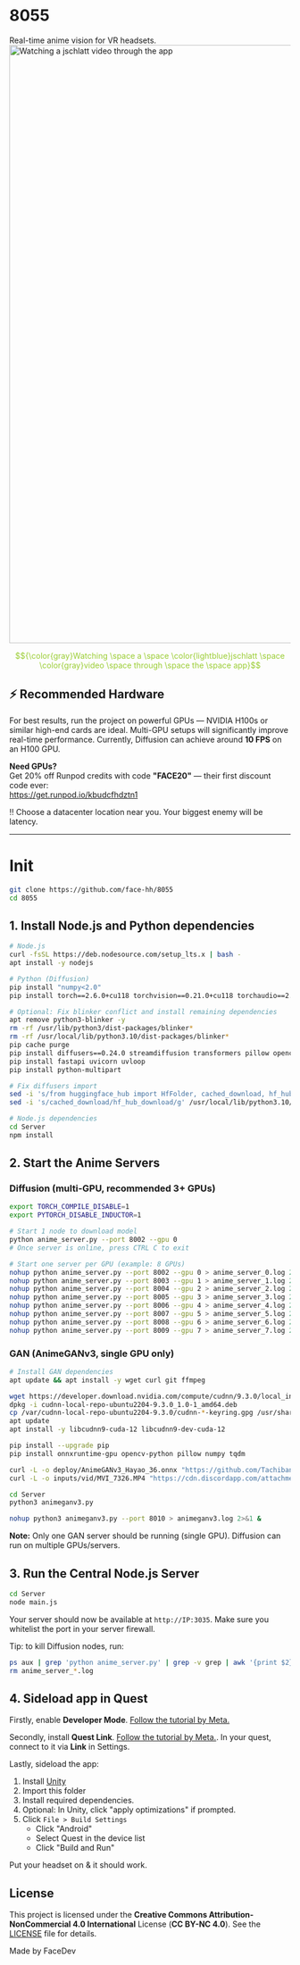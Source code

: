 # 8055
Real-time anime vision for VR headsets.
<img alt="Watching a jschlatt video through the app" width="1565" height="1072" src="https://github.com/user-attachments/assets/ee49f016-76b6-4e33-99d0-14aa004450f8" />
<p align="center" style="color: yellowgreen;">$${\color{gray}Watching \space a \space \color{lightblue}jschlatt \space \color{gray}video  \space through  \space the \space app}$$</p>

## ⚡️ Recommended Hardware

For best results, run the project on powerful GPUs — NVIDIA H100s or similar high-end cards are ideal. Multi-GPU setups will significantly improve real-time performance. Currently, Diffusion can achieve around **10 FPS** on an H100 GPU.

**Need GPUs?**  
Get 20% off Runpod credits with code **"FACE20"** — their first discount code ever:  
https://get.runpod.io/kbudcfhdztn1

‼️ Choose a datacenter location near you. Your biggest enemy will be latency.

---

# Init
```bash
git clone https://github.com/face-hh/8055
cd 8055
```

## 1. Install Node.js and Python dependencies

```bash
# Node.js
curl -fsSL https://deb.nodesource.com/setup_lts.x | bash -
apt install -y nodejs

# Python (Diffusion)
pip install "numpy<2.0"
pip install torch==2.6.0+cu118 torchvision==0.21.0+cu118 torchaudio==2.6.0+cu118 --index-url https://download.pytorch.org/whl/cu118

# Optional: Fix blinker conflict and install remaining dependencies
apt remove python3-blinker -y
rm -rf /usr/lib/python3/dist-packages/blinker*
rm -rf /usr/local/lib/python3.10/dist-packages/blinker*
pip cache purge
pip install diffusers==0.24.0 streamdiffusion transformers pillow opencv-python safetensors "huggingface_hub>=0.30.0,<1.0"
pip install fastapi uvicorn uvloop
pip install python-multipart

# Fix diffusers import
sed -i 's/from huggingface_hub import HfFolder, cached_download, hf_hub_download, model_info/from huggingface_hub import HfFolder, hf_hub_download, model_info/' /usr/local/lib/python3.10/dist-packages/diffusers/utils/dynamic_modules_utils.py
sed -i 's/cached_download/hf_hub_download/g' /usr/local/lib/python3.10/dist-packages/diffusers/utils/dynamic_modules_utils.py

# Node.js dependencies
cd Server
npm install
```

## 2. Start the Anime Servers

### Diffusion (multi-GPU, recommended 3+ GPUs)
```bash
export TORCH_COMPILE_DISABLE=1
export PYTORCH_DISABLE_INDUCTOR=1

# Start 1 node to download model
python anime_server.py --port 8002 --gpu 0
# Once server is online, press CTRL C to exit

# Start one server per GPU (example: 8 GPUs)
nohup python anime_server.py --port 8002 --gpu 0 > anime_server_0.log 2>&1 &
nohup python anime_server.py --port 8003 --gpu 1 > anime_server_1.log 2>&1 &
nohup python anime_server.py --port 8004 --gpu 2 > anime_server_2.log 2>&1 &
nohup python anime_server.py --port 8005 --gpu 3 > anime_server_3.log 2>&1 &
nohup python anime_server.py --port 8006 --gpu 4 > anime_server_4.log 2>&1 &
nohup python anime_server.py --port 8007 --gpu 5 > anime_server_5.log 2>&1 &
nohup python anime_server.py --port 8008 --gpu 6 > anime_server_6.log 2>&1 &
nohup python anime_server.py --port 8009 --gpu 7 > anime_server_7.log 2>&1 &
```

### GAN (AnimeGANv3, single GPU only)
```bash
# Install GAN dependencies
apt update && apt install -y wget curl git ffmpeg

wget https://developer.download.nvidia.com/compute/cudnn/9.3.0/local_installers/cudnn-local-repo-ubuntu2204-9.3.0_1.0-1_amd64.deb
dpkg -i cudnn-local-repo-ubuntu2204-9.3.0_1.0-1_amd64.deb
cp /var/cudnn-local-repo-ubuntu2204-9.3.0/cudnn-*-keyring.gpg /usr/share/keyrings/
apt update
apt install -y libcudnn9-cuda-12 libcudnn9-dev-cuda-12

pip install --upgrade pip
pip install onnxruntime-gpu opencv-python pillow numpy tqdm

curl -L -o deploy/AnimeGANv3_Hayao_36.onnx "https://github.com/TachibanaYoshino/AnimeGANv3/releases/download/v1.1.0/AnimeGANv3_Hayao_36.onnx"
curl -L -o inputs/vid/MVI_7326.MP4 "https://cdn.discordapp.com/attachments/1271792620800053258/1390640902736973916/MVI_7326.MP4?ex=6868fec4&is=6867ad44&hm=345928e8d44888aa1d0f913f9d95ebed57585e9754e218f664d1a727c0879478&"

cd Server
python3 animeganv3.py

nohup python3 animeganv3.py --port 8010 > animeganv3.log 2>&1 &
```

**Note:** Only one GAN server should be running (single GPU). Diffusion can run on multiple GPUs/servers.

## 3. Run the Central Node.js Server

```bash
cd Server
node main.js
```
Your server should now be available at `http://IP:3035`. Make sure you whitelist the port in your server firewall.

Tip: to kill Diffusion nodes, run:
```bash
ps aux | grep 'python anime_server.py' | grep -v grep | awk '{print $2}' | xargs kill -9
rm anime_server_*.log
```

## 4. Sideload app in Quest
Firstly, enable **Developer Mode**. [Follow the tutorial by Meta.](https://developers.meta.com/horizon/documentation/native/android/mobile-device-setup/)

Secondly, install **Quest Link**. [Follow the tutorial by Meta.](https://www.meta.com/help/quest/509273027107091/). In your quest, connect to it via **Link** in Settings.

Lastly, sideload the app:
1. Install [Unity](https://unity.com/)
2. Import this folder
3. Install required dependencies.
4. Optional: In Unity, click "apply optimizations" if prompted.
5. Click `File > Build Settings`
    - Click "Android"
    - Select Quest in the device list
    - Click "Build and Run"

Put your headset on & it should work.

## License

This project is licensed under the **Creative Commons Attribution-NonCommercial 4.0 International** License (**CC BY-NC 4.0**). See the [LICENSE](LICENSE) file for details.

Made by FaceDev